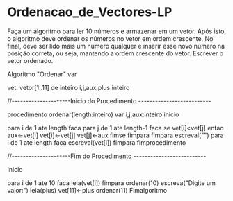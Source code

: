 # Ordenacao_de_Vectores-LP

Faça um algoritmo para ler 10 números e armazenar em um vetor. Após isto, o
algoritmo deve ordenar os números no vetor em ordem crescente. No final, deve
ser lido mais um número qualquer e inserir esse novo número na posição correta,
ou seja, mantendo a ordem crescente do vetor. Escrever o vetor ordenado.


Algoritmo "Ordenar"
var

   vet: vetor[1..11] de inteiro
   i,j,aux,plus:inteiro
   
   //---------------------Inicio do Procedimento --------------------------
   
procedimento ordenar(length:inteiro)
var
   i,j,aux:inteiro
inicio

   para i de 1 ate length faca
      para j de 1 ate length-1 faca
         se vet[i]<vet[j] entao
            aux<-vet[i]
            vet[i]<-vet[j]
            vet[j]<-aux
         fimse
      fimpara
   fimpara
   escreval("")
   para i de 1 ate length faca
      escreval(vet[i])
   fimpara
fimprocedimento


//---------------------Fim do Procedimento --------------------------

Inicio

   para i de 1 ate 10 faca
      leia(vet[i])
   fimpara
   ordenar(10)
   escreva("Digite um valor:")
   leia(plus)
   vet[11]<-plus
   ordenar(11)
Fimalgoritmo

